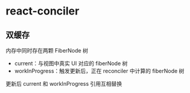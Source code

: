 # react-conciler

## 双缓存

内存中同时存在两颗 FiberNode 树

- current：与视图中真实 UI 对应的 fiberNode 树
- workInProgress：触发更新后，正在 reconciler 中计算的 fiberNode 树

更新后 current 和 workInProgress 引用互相替换
